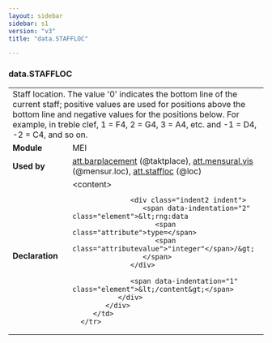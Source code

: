 ```yaml
---
layout: sidebar
sidebar: s1
version: "v3"
title: "data.STAFFLOC"

---
```


<div class="macroSpec">
   <h3 id="data.STAFFLOC">data.STAFFLOC</h3>
   <table class="wovenodd">
      <tr>
         <td colspan="2" class="wovenodd-col2">Staff location. The value '0' indicates the bottom line of the current staff; positive
            values are used for positions above the bottom line and negative values for the positions
            below. For example, in treble clef, 1 = F4, 2 = G4, 3 = A4, etc. and -1 = D4, -2 =
            C4, and
            so on.
         </td>
      </tr>
      <tr>
         <td class="wovenodd-col1">
            <strong>Module</strong>
         </td>
         <td class="wovenodd-col2">MEI</td>
      </tr>
      <tr>
         <td class="wovenodd-col1">
            <strong>Used by</strong>
         </td>
         <td class="wovenodd-col2">
            <div class="parent">
               <a class="link_odd_classSpec" href="{{ site.baseurl }}/{{ page.version }}/attribute-classes/att.barplacement.html">att.barplacement</a> (@taktplace), 
               <a class="link_odd_classSpec" href="{{ site.baseurl }}/{{ page.version }}/attribute-classes/att.mensural.vis.html">att.mensural.vis</a> (@mensur.loc), 
               <a class="link_odd_classSpec" href="{{ site.baseurl }}/{{ page.version }}/attribute-classes/att.staffloc.html">att.staffloc</a> (@loc)
            </div>
         </td>
      </tr>
      <tr>
         <td class="wovenodd-col1">
            <strong>Declaration</strong>
         </td>
         <td class="wovenodd-col2">
            <div xml:space="preserve" class="pre">
               <div class="indent1 indent">
                  <span data-indentation="1" class="element">&lt;content&gt;</span>
                  
                  <div class="indent2 indent">
                     <span data-indentation="2" class="element">&lt;rng:data 
                        <span class="attribute">type=</span>
                        <span class="attributevalue">"integer"</span>/&gt;
                     </span>
                  </div>
                  
                  <span data-indentation="1" class="element">&lt;/content&gt;</span>
               </div>
            </div>
         </td>
      </tr>
   </table>
</div>